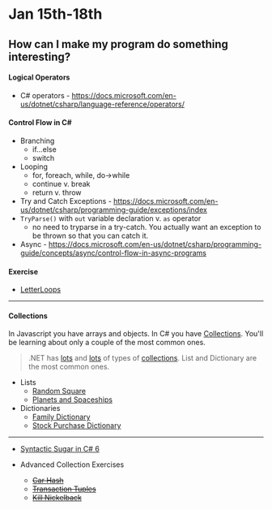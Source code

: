 # **Jan 15th-18th**

## How can I make my program do something interesting?

#### Logical Operators
- C# operators - https://docs.microsoft.com/en-us/dotnet/csharp/language-reference/operators/
#### Control Flow in C#
- Branching
	- if...else
	- switch
- Looping
	- for, foreach, while, do->while
	- continue v. break
	- return v. throw
- Try and Catch Exceptions - https://docs.microsoft.com/en-us/dotnet/csharp/programming-guide/exceptions/index
- `TryParse()` with `out` variable declaration v. `as` operator
	- no need to tryparse in a try-catch. You actually want an exception to be thrown so that you can catch it.
- Async - https://docs.microsoft.com/en-us/dotnet/csharp/programming-guide/concepts/async/control-flow-in-async-programs

#### Exercise

- [LetterLoops](https://github.com/nss-evening-cohort-06/bangazon-inc/blob/master/orientation/exercises/LetterLoops.md)

***

#### Collections

In Javascript you have arrays and objects. In C# you have [Collections](https://github.com/nss-evening-cohort-06/bangazon-inc/blob/master/orientation/06_COLLECTIONS.md). You'll be learning about only a couple of the most common ones.

> .NET has [lots](https://github.com/nss-evening-cohort-06/bangazon-inc/blob/formatting/concepts/csharp-language/collections.md) and [lots](https://docs.microsoft.com/en-us/dotnet/api/system.collections.generic?view=netframework-4.7.1) of types of [collections](https://github.com/nss-evening-cohort-06/bangazon-inc/blob/master/orientation/02_FIRST_EXECUTABLE.md#c-collections). List and Dictionary are the most common ones.

- Lists
	- [Random Square](https://github.com/nss-evening-cohort-06/bangazon-inc/blob/master/orientation/exercises/10_RANDOMSQUARED.md)
	- [Planets and Spaceships](https://github.com/nss-evening-cohort-06/bangazon-inc/blob/master/orientation/exercises/01_LISTS.md)
- Dictionaries
	- [Family Dictionary](https://github.com/nss-evening-cohort-06/bangazon-inc/blob/master/orientation/exercises/08_FAMILY_DICTIONARY.md)
	- [Stock Purchase Dictionary](https://github.com/nss-evening-cohort-06/bangazon-inc/blob/master/orientation/exercises/03_DICTIONARIES.md)

***

- [Syntactic Sugar in C# 6](https://github.com/nss-evening-cohort-06/bangazon-inc/blob/master/orientation/exercises/06_%20EXPRESSION_FN_MEMBERS.md)

- Advanced Collection Exercises
	- ~~[Car Hash](https://github.com/nss-evening-cohort-06/bangazon-inc/blob/formatting/orientation/exercises/04_HASHSETS.md)~~
	- ~~[Transaction Tuples](https://github.com/nss-evening-cohort-06/bangazon-inc/blob/formatting/orientation/exercises/02_TUPLES.md)~~
	- ~~[Kill Nickelback](https://github.com/nss-evening-cohort-06/bangazon-inc/blob/master/orientation/exercises/09_KILL_NICKELBACK.md)~~
